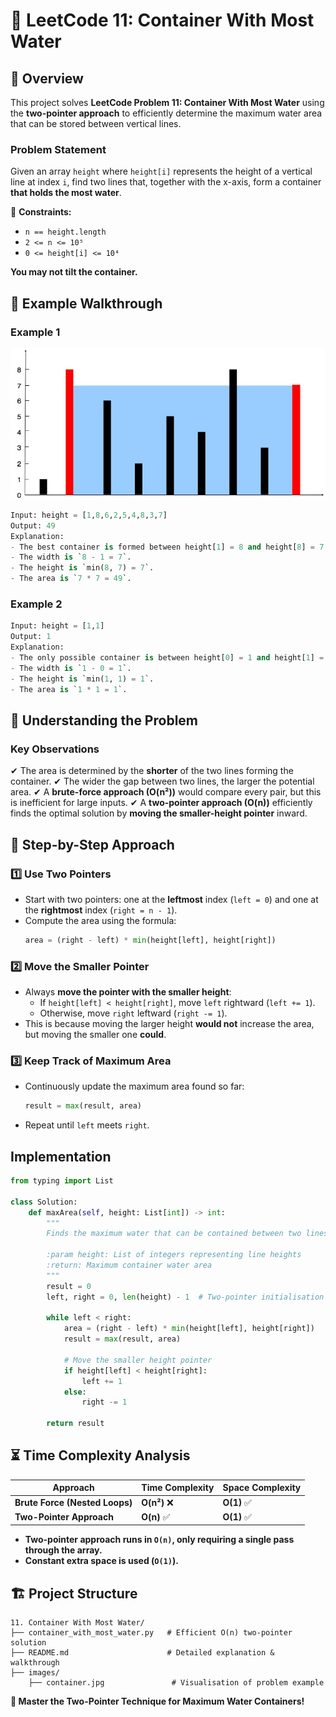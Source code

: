 # 🚀 **LeetCode 11: Container With Most Water**

## 📌 **Overview**
This project solves **LeetCode Problem 11: Container With Most Water** using the **two-pointer approach** to efficiently determine the maximum water area that can be stored between vertical lines.

### **Problem Statement**
Given an array `height` where `height[i]` represents the height of a vertical line at index `i`, find two lines that, together with the x-axis, form a container **that holds the most water**.

🔹 **Constraints:**
- `n == height.length`
- `2 <= n <= 10⁵`
- `0 <= height[i] <= 10⁴`

**You may not tilt the container.**

## 🎯 **Example Walkthrough**
### **Example 1**
![Container Example](images/container.jpg)
```python
Input: height = [1,8,6,2,5,4,8,3,7]
Output: 49
Explanation:
- The best container is formed between height[1] = 8 and height[8] = 7.
- The width is `8 - 1 = 7`.
- The height is `min(8, 7) = 7`.
- The area is `7 * 7 = 49`.
```

### **Example 2**
```python
Input: height = [1,1]
Output: 1
Explanation:
- The only possible container is between height[0] = 1 and height[1] = 1.
- The width is `1 - 0 = 1`.
- The height is `min(1, 1) = 1`.
- The area is `1 * 1 = 1`.
```

## 🚀 **Understanding the Problem**
### **Key Observations**
✔ The area is determined by the **shorter** of the two lines forming the container.
✔ The wider the gap between two lines, the larger the potential area.
✔ A **brute-force approach (O(n²))** would compare every pair, but this is inefficient for large inputs.
✔ A **two-pointer approach (O(n))** efficiently finds the optimal solution by **moving the smaller-height pointer** inward.

## 📝 **Step-by-Step Approach**
### **1️⃣ Use Two Pointers**
- Start with two pointers: one at the **leftmost** index (`left = 0`) and one at the **rightmost** index (`right = n - 1`).
- Compute the area using the formula:
  ```python
  area = (right - left) * min(height[left], height[right])
  ```

### **2️⃣ Move the Smaller Pointer**
- Always **move the pointer with the smaller height**:
  - If `height[left] < height[right]`, move `left` rightward (`left += 1`).
  - Otherwise, move `right` leftward (`right -= 1`).
- This is because moving the larger height **would not** increase the area, but moving the smaller one **could**.

### **3️⃣ Keep Track of Maximum Area**
- Continuously update the maximum area found so far:
  ```python
  result = max(result, area)
  ```
- Repeat until `left` meets `right`.

## **Implementation**
```python
from typing import List

class Solution:
    def maxArea(self, height: List[int]) -> int:
        """
        Finds the maximum water that can be contained between two lines.

        :param height: List of integers representing line heights
        :return: Maximum container water area
        """
        result = 0
        left, right = 0, len(height) - 1  # Two-pointer initialisation

        while left < right:
            area = (right - left) * min(height[left], height[right])
            result = max(result, area)

            # Move the smaller height pointer
            if height[left] < height[right]:
                left += 1
            else:
                right -= 1

        return result
```

## ⏳ **Time Complexity Analysis**
| Approach | Time Complexity | Space Complexity |
|----------|----------------|-----------------|
| **Brute Force (Nested Loops)** | **O(n²)** ❌ | **O(1)** ✅ |
| **Two-Pointer Approach** | **O(n)** ✅ | **O(1)** ✅ |

- **Two-pointer approach runs in `O(n)`, only requiring a single pass through the array.**
- **Constant extra space is used (`O(1)`).**

## 🏗 **Project Structure**
```
11. Container With Most Water/
├── container_with_most_water.py   # Efficient O(n) two-pointer solution
├── README.md                      # Detailed explanation & walkthrough
├── images/
    ├── container.jpg               # Visualisation of problem example
```

**🚀 Master the Two-Pointer Technique for Maximum Water Containers!**

